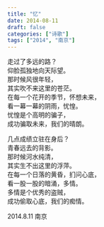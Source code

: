 ```yaml
---
title: "忆"
date: 2014-08-11
draft: false
categories: ["诗歌"]
tags: ["2014", "南京"]
---
```


走过了多远的路？  
仰脸孤独地向天际望。  
那时候风很年轻，  
其实吹不来这里的苍茫。  
在每一个花开的季节，怀想未来，  
看一幕一幕的阴雨，忧惶。  
忧惶是个高明的骗子，  
成功骗取未来，我们的晴朗。  

几点成绩立驻在身后？  
青春远去的背影。  
那时候河水纯清，  
其实生不出这里的浮萍。  
在每一个日落的黄昏，扪问心底，  
看一股一股的暗涌，多情。  
多情是个优秀的盗贼，  
成功偷取心底，我们的痴情。  

2014.8.11 南京  
